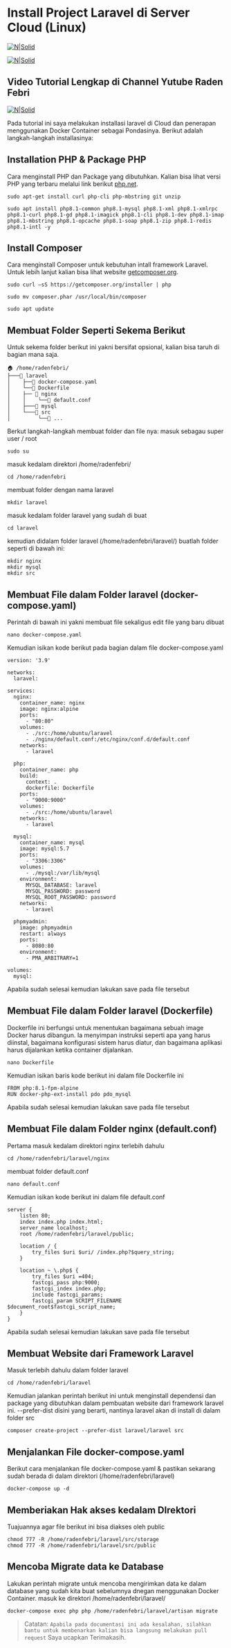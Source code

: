 # Install Project Laravel di Server Cloud (Linux)


[![N|Solid](https://img.shields.io/badge/Laravel-FF2D20?style=for-the-badge&logo=laravel&logoColor=white)](https://laravel.com/)

[![N|Solid](https://img.shields.io/badge/Linux-FCC624?style=for-the-badge&logo=linux&logoColor=black)](#)

## Video Tutorial Lengkap di Channel Yutube Raden Febri
[![N|Solid](https://img.shields.io/badge/YouTube-FF0000?style=for-the-badge&logo=youtube&logoColor=white)](https://laravel.com/)

Pada tutorial ini saya melakukan installasi laravel di Cloud dan penerapan menggunakan Docker Container sebagai Pondasinya. Berikut adalah langkah-langkah installasinya:


## Installation PHP & Package PHP

Cara menginstall PHP dan Package yang dibutuhkan.
Kalian bisa lihat versi PHP yang terbaru melalui link berikut [php.net](https://www.php.net/releases/8.2/en.php).


```
sudo apt-get install curl php-cli php-mbstring git unzip
```

```
sudo apt install php8.1-common php8.1-mysql php8.1-xml php8.1-xmlrpc php8.1-curl php8.1-gd php8.1-imagick php8.1-cli php8.1-dev php8.1-imap php8.1-mbstring php8.1-opcache php8.1-soap php8.1-zip php8.1-redis php8.1-intl -y
```

## Install Composer
Cara menginstall Composer untuk kebutuhan intall framework Laravel.
Untuk lebih lanjut kalian bisa lihat website [getcomposer.org](https://getcomposer.org/).

```
sudo curl –sS https://getcomposer.org/installer | php
```
```
sudo mv composer.phar /usr/local/bin/composer
```
```
sudo apt update
```

## Membuat Folder Seperti Sekema Berikut
Untuk sekema folder berikut ini yakni bersifat opsional, kalian bisa taruh di bagian mana saja.

```
🏠 /home/radenfebri/
├───📂 laravel
│    ├──📄 docker-compose.yaml
│    └──📄 Dockerfile
│    ├── 📂 nginx
│    │    └──📄 default.conf
│    ├───📂 mysql
│    └───📂 src
│         └──📄 ...
```

Berkut langkah-langkah membuat folder dan file nya:
masuk sebagau super user / root
```
sudo su
```
masuk kedalam direktori /home/radenfebri/
```
cd /home/radenfebri
```
membuat folder dengan nama laravel
```
mkdir laravel
```
masuk kedalam folder laravel yang sudah di buat
```
cd laravel
```
kemudian didalam folder laravel (/home/radenfebri/laravel/) buatlah folder seperti di bawah ini:
```
mkdir nginx
mkdir mysql
mkdir src
```
## Membuat File dalam Folder laravel (docker-compose.yaml)
Perintah di bawah ini yakni membuat file sekaligus edit file yang baru dibuat
```
nano docker-compose.yaml
```

Kemudian isikan kode berikut pada bagian dalam file docker-compose.yaml
```
version: '3.9'

networks:
  laravel:

services:
  nginx:
    container_name: nginx
    image: nginx:alpine
    ports:
      - "80:80"
    volumes:
      - ./src:/home/ubuntu/laravel
      - ./nginx/default.conf:/etc/nginx/conf.d/default.conf
    networks:
      - laravel
      
  php:
    container_name: php
    build:
      context: .
      dockerfile: Dockerfile
    ports:
      - "9000:9000"
    volumes:
      - ./src:/home/ubuntu/laravel
    networks:
      - laravel
      
  mysql:
    container_name: mysql
    image: mysql:5.7
    ports:
      - "3306:3306"
    volumes:
      - ./mysql:/var/lib/mysql
    environment:
      MYSQL_DATABASE: laravel
      MYSQL_PASSWORD: password
      MYSQL_ROOT_PASSWORD: password
    networks:
      - laravel

  phpmyadmin:
    image: phpmyadmin
    restart: always
    ports:
      - 8080:80
    environment:
      - PMA_ARBITRARY=1

volumes:
  mysql:
```
Apabila sudah selesai kemudian lakukan save pada file tersebut

## Membuat File dalam Folder laravel (Dockerfile)
Dockerfile ini berfungsi untuk menentukan bagaimana sebuah image Docker harus dibangun. Ia menyimpan instruksi seperti apa yang harus diinstal, bagaimana konfigurasi sistem harus diatur, dan bagaimana aplikasi harus dijalankan ketika container dijalankan.
```
nano Dockerfile
```
Kemudian isikan baris kode berikut ini dalam file Dockerfile ini
```
FROM php:8.1-fpm-alpine
RUN docker-php-ext-install pdo pdo_mysql
```
Apabila sudah selesai kemudian lakukan save pada file tersebut

## Membuat File dalam Folder nginx (default.conf)
Pertama masuk kedalam direktori nginx terlebih dahulu
```
cd /home/radenfebri/laravel/nginx
```
membuat folder default.conf
```
nano default.conf
```
Kemudian isikan kode berikut ini dalam file default.conf
```
server {
    listen 80;
    index index.php index.html;
    server_name localhost;
    root /home/radenfebri/laravel/public;

    location / {
        try_files $uri $uri/ /index.php?$query_string;
    }

    location ~ \.php$ {
        try_files $uri =404;
        fastcgi_pass php:9000;
        fastcgi_index index.php;
        include fastcgi_params;
        fastcgi_param SCRIPT_FILENAME $document_root$fastcgi_script_name;
    }
}
```
Apabila sudah selesai kemudian lakukan save pada file tersebut

## Membuat Website dari Framework Laravel
Masuk terlebih dahulu dalam folder laravel
```
cd /home/radenfebri/laravel
```
Kemudian jalankan perintah berikut ini untuk menginstall dependensi dan package yang dibutuhkan dalam pembuatan website dari framework laravel ini. --prefer-dist disini yang berarti, nantinya laravel akan di install di dalam folder src
```
composer create-project --prefer-dist laravel/laravel src
```
## Menjalankan File docker-compose.yaml
Berikut cara menjalankan file docker-compose.yaml & pastikan sekarang sudah berada di dalam direktori (/home/radenfebri/laravel)
```
docker-compose up -d
```
## Memberiakan Hak akses kedalam DIrektori
Tuajuannya agar file berikut ini bisa diakses oleh public
```
chmod 777 -R /home/radenfebri/laravel/src/storage
chmod 777 -R /home/radenfebri/laravel/src/public
```
## Mencoba Migrate data ke Database

Lakukan perintah migrate untuk mencoba mengirimkan data ke dalam database yang sudah kita buat sebelumnya dnegan menggunakan Docker Container. masuk ke direktori /home/radenfebri/laravel/
```
docker-compose exec php php /home/radenfebri/laravel/artisan migrate
```
> Catatan: `Apabila pada documentasi ini ada kesalahan, silahkan bantu untuk membenarkan kalian bisa langsung melakukan pull request` Saya ucapkan Terimakasih.

